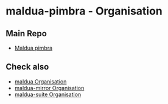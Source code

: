 # maldua-pimbra - Organisation

## Main Repo

- [Maldua pimbra](https://github.com/maldua-pimbra/maldua-pimbra)

## Check also

- [maldua Organisation](https://github.com/maldua)
- [maldua-mirror Organisation](https://github.com/maldua-mirror)
- [maldua-suite Organisation](https://github.com/maldua-suite)
